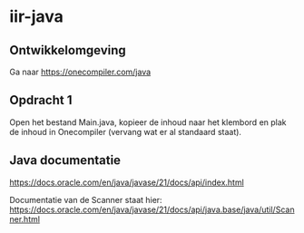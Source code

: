 # iir-java

## Ontwikkelomgeving
Ga naar https://onecompiler.com/java

## Opdracht 1
Open het bestand Main.java, kopieer de inhoud naar het klembord en plak
de inhoud in Onecompiler (vervang wat er al standaard staat).

## Java documentatie
https://docs.oracle.com/en/java/javase/21/docs/api/index.html

Documentatie van de Scanner staat hier:
https://docs.oracle.com/en/java/javase/21/docs/api/java.base/java/util/Scanner.html
